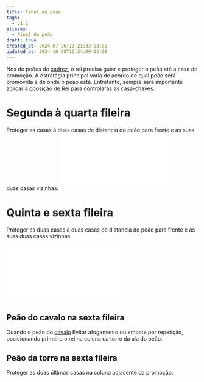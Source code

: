 ```yaml
---
title: Final de peão
tags:
  - v1.1
aliases:
  - Final de peão
draft: true
created_at: 2024-07-26T13:21:33-03:00
updated_at: 2024-10-08T15:34:09-03:00
---
```


Nos de peões do [xadrez](../../08/06/Xadrez.md), o rei precisa guiar e proteger o peão até a casa de promoção. A estratégia principal varia de acordo de qual peão será promovida e de onde o peão está. Entretanto, sempre será importante aplicar a [oposição de Rei](../08/Xadrez_Oposição_de_Rei.md) para controlaras as casa-chaves.

# Segunda à quarta fileira
Proteger as casas à duas casas de distancia do peão para frente e as suas duas casas vizinhas.
![Final de peão na segunda fileira](../../../_excalidraw/final_de_peao_2_fileira.excalidraw.md)
# Quinta e sexta fileira
Proteger as duas casas à duas casas de distancia do peão para frente e as suas duas casas vizinhas.

![Final de peão na quinta fileira](../../../_excalidraw/final_de_peao_5_fileira.excalidraw.md)
## Peão do cavalo na sexta fileira
Quando o peão do [cavalo](Xadrez_Cavalo.md) Evitar afogamento ou empate por repetição, posicionando primeiro o rei na coluna da torre da ala do peão.

## Peão da torre na sexta fileira
Proteger as duas últimas casas na coluna adjacente da promoção.